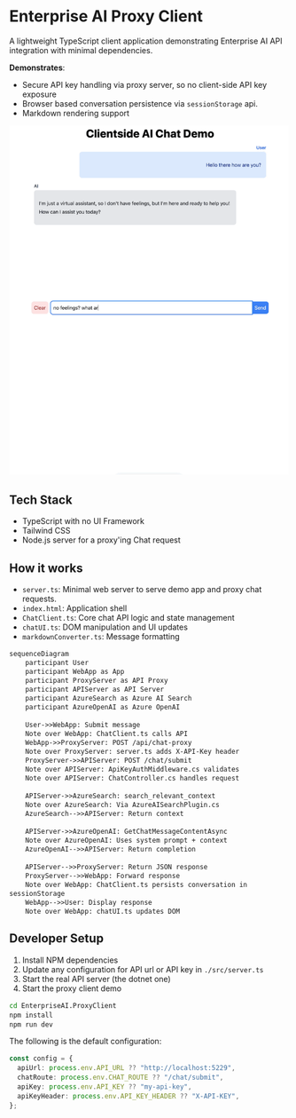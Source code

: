 # Enterprise AI Proxy Client

A lightweight TypeScript client application demonstrating Enterprise AI API integration with minimal dependencies.

**Demonstrates**:

- Secure API key handling via proxy server, so no client-side API key exposure
- Browser based conversation persistence via `sessionStorage` api.
- Markdown rendering support

![Demo GIF](../docs/assets/chat-demo.gif)

## Tech Stack

- TypeScript with no UI Framework
- Tailwind CSS
- Node.js server for a proxy'ing Chat request

## How it works

- `server.ts`: Minimal web server to serve demo app and proxy chat requests.
- `index.html`: Application shell
- `ChatClient.ts`: Core chat API logic and state management
- `chatUI.ts`: DOM manipulation and UI updates
- `markdownConverter.ts`: Message formatting

```mermaid
sequenceDiagram
    participant User
    participant WebApp as App
    participant ProxyServer as API Proxy
    participant APIServer as API Server
    participant AzureSearch as Azure AI Search
    participant AzureOpenAI as Azure OpenAI

    User->>WebApp: Submit message
    Note over WebApp: ChatClient.ts calls API
    WebApp->>ProxyServer: POST /api/chat-proxy
    Note over ProxyServer: server.ts adds X-API-Key header
    ProxyServer->>APIServer: POST /chat/submit
    Note over APIServer: ApiKeyAuthMiddleware.cs validates
    Note over APIServer: ChatController.cs handles request

    APIServer->>AzureSearch: search_relevant_context
    Note over AzureSearch: Via AzureAISearchPlugin.cs
    AzureSearch-->>APIServer: Return context

    APIServer->>AzureOpenAI: GetChatMessageContentAsync
    Note over AzureOpenAI: Uses system prompt + context
    AzureOpenAI-->>APIServer: Return completion

    APIServer-->>ProxyServer: Return JSON response
    ProxyServer-->>WebApp: Forward response
    Note over WebApp: ChatClient.ts persists conversation in sessionStorage
    WebApp-->>User: Display response
    Note over WebApp: chatUI.ts updates DOM
```

## Developer Setup

1. Install NPM dependencies
2. Update any configuration for API url or API key in `./src/server.ts`
3. Start the real API server (the dotnet one)
4. Start the proxy client demo

```bash
cd EnterpriseAI.ProxyClient
npm install
npm run dev
```

The following is the default configuration:

```ts
const config = {
  apiUrl: process.env.API_URL ?? "http://localhost:5229",
  chatRoute: process.env.CHAT_ROUTE ?? "/chat/submit",
  apiKey: process.env.API_KEY ?? "my-api-key",
  apiKeyHeader: process.env.API_KEY_HEADER ?? "X-API-KEY",
};
```
